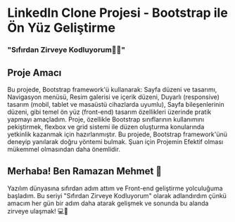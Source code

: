 # LinkedIn Clone Projesi - Bootstrap ile Ön Yüz Geliştirme
### "Sıfırdan Zirveye Kodluyorum👩‍💻"

## Proje Amacı
Bu projede, Bootstrap framework'ü kullanarak:
Sayfa düzeni ve tasarımı,
Navigasyon menüsü,
Resim galerisi ve içerik düzeni,
Duyarlı (responsive) tasarım (mobil, tablet ve masaüstü cihazlarda uyumlu),
Sayfa bileşenlerinin düzeni,
gibi temel ön yüz (front-end) tasarım özellikleri üzerinde pratik yapmayı amaçladım.
Proje, özellikle Bootstrap sınıflarının kullanımını pekiştirmek, flexbox ve grid sistemi ile düzen oluşturma konularında yetkinlik kazanmak için hazırlanmıştır.
Bu projede, Bootstrap framework'ünü deneyip yanılarak doğru yöntemi bulmak. Şuan için Projemin Efektif olması mükemmel olmasından daha önemlidir.

## Merhaba! Ben Ramazan Mehmet 👋
Yazılım dünyasına sıfırdan adım attım ve Front-end geliştirme yolculuğuma başladım. Bu seriyi "Sıfırdan Zirveye Kodluyorum" olarak adlandırdım çünkü amacım her gün bir adım daha atarak gelişmek ve sonunda bu alanda zirveye ulaşmak! 💻🚀 
